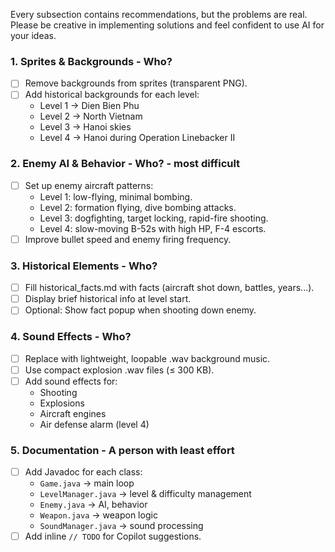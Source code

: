 Every subsection contains recommendations, but the problems are real. Please be creative in implementing solutions and feel confident to use AI for your ideas.

### 1. Sprites & Backgrounds - Who?
- [ ] Remove backgrounds from sprites (transparent PNG).
- [ ] Add historical backgrounds for each level:
  - Level 1 → Dien Bien Phu
  - Level 2 → North Vietnam
  - Level 3 → Hanoi skies
  - Level 4 → Hanoi during Operation Linebacker II

### 2. Enemy AI & Behavior - Who? - most difficult
- [ ] Set up enemy aircraft patterns:
  - Level 1: low-flying, minimal bombing.
  - Level 2: formation flying, dive bombing attacks.
  - Level 3: dogfighting, target locking, rapid-fire shooting.
  - Level 4: slow-moving B-52s with high HP, F-4 escorts.
- [ ] Improve bullet speed and enemy firing frequency.

### 3. Historical Elements - Who?
- [ ] Fill historical_facts.md with facts (aircraft shot down, battles, years...).
- [ ] Display brief historical info at level start.
- [ ] Optional: Show fact popup when shooting down enemy.

### 4. Sound Effects - Who?
- [ ] Replace with lightweight, loopable .wav background music.
- [ ] Use compact explosion .wav files (≤ 300 KB).
- [ ] Add sound effects for:
  - Shooting
  - Explosions
  - Aircraft engines
  - Air defense alarm (level 4)

### 5. Documentation - A person with least effort
- [ ] Add Javadoc for each class:
  - `Game.java` → main loop
  - `LevelManager.java` → level & difficulty management
  - `Enemy.java` → AI, behavior
  - `Weapon.java` → weapon logic
  - `SoundManager.java` → sound processing
- [ ] Add inline `// TODO` for Copilot suggestions.